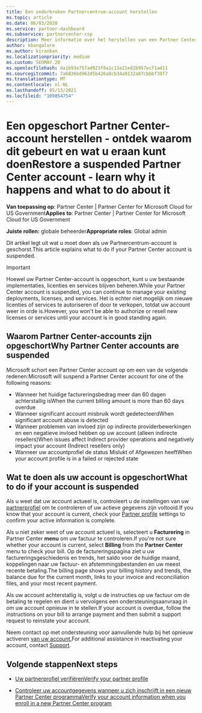 ```yaml
---
title: Een onderbroken Partnercentrum-account herstellen
ms.topic: article
ms.date: 06/03/2020
ms.service: partner-dashboard
ms.subservice: partnercenter-csp
description: Meer informatie over het herstellen van een Partner Center account, waarom de opzegging van het partneraccount gebeurt en hoe u uw account kunt gebruiken tijdens de opzegging.
author: kbangalore
ms.author: kiranban
ms.localizationpriority: medium
ms.custom: SEOMAY.20
ms.openlocfilehash: da1b93e757ad923f8a1c11e21ed2b957ecf1ad11
ms.sourcegitcommit: 7a6836bd962d5b426a8cb34a9132a87cbbbf39f7
ms.translationtype: MT
ms.contentlocale: nl-NL
ms.lasthandoff: 05/13/2021
ms.locfileid: "109854754"
---
```

# <a name="restore-a-suspended-partner-center-account---learn-why-it-happens-and-what-to-do-about-it"></a><span data-ttu-id="7bf78-103">Een opgeschort Partner Center-account herstellen - ontdek waarom dit gebeurt en wat u eraan kunt doen</span><span class="sxs-lookup"><span data-stu-id="7bf78-103">Restore a suspended Partner Center account - learn why it happens and what to do about it</span></span>

<span data-ttu-id="7bf78-104">**Van toepassing op**: Partner Center | Partner Center for Microsoft Cloud for US Government</span><span class="sxs-lookup"><span data-stu-id="7bf78-104">**Applies to**: Partner Center | Partner Center for Microsoft Cloud for US Government</span></span>

<span data-ttu-id="7bf78-105">**Juiste rollen:** globale beheerder</span><span class="sxs-lookup"><span data-stu-id="7bf78-105">**Appropriate roles**: Global admin</span></span>

<span data-ttu-id="7bf78-106">Dit artikel legt uit wat u moet doen als uw Partnercentrum-account is geschorst.</span><span class="sxs-lookup"><span data-stu-id="7bf78-106">This article explains what to do if your Partner Center account is suspended.</span></span>

> [!IMPORTANT]  
> <span data-ttu-id="7bf78-107">Hoewel uw Partner Center-account is opgeschort, kunt u uw bestaande implementaties, licenties en services blijven beheren.</span><span class="sxs-lookup"><span data-stu-id="7bf78-107">While your Partner Center account is suspended, you can continue to manage your existing deployments, licenses, and services.</span></span> <span data-ttu-id="7bf78-108">Het is echter niet mogelijk om nieuwe licenties of services te autoriseren of door te verkopen, totdat uw account weer in orde is.</span><span class="sxs-lookup"><span data-stu-id="7bf78-108">However, you won't be able to authorize or resell new licenses or services until your account is in good standing again.</span></span>

## <a name="why-partner-center-accounts-are-suspended"></a><span data-ttu-id="7bf78-109">Waarom Partner Center-accounts zijn opgeschort</span><span class="sxs-lookup"><span data-stu-id="7bf78-109">Why Partner Center accounts are suspended</span></span>

<span data-ttu-id="7bf78-110">Microsoft schort een Partner Center account op om een van de volgende redenen:</span><span class="sxs-lookup"><span data-stu-id="7bf78-110">Microsoft will suspend a Partner Center account for one of the following reasons:</span></span>

- <span data-ttu-id="7bf78-111">Wanneer het huidige factureringsbedrag meer dan 60 dagen achterstallig is</span><span class="sxs-lookup"><span data-stu-id="7bf78-111">When the current billing amount is more than 60 days overdue</span></span>
- <span data-ttu-id="7bf78-112">Wanneer significant account misbruik wordt gedetecteerd</span><span class="sxs-lookup"><span data-stu-id="7bf78-112">When significant account abuse is detected</span></span>
- <span data-ttu-id="7bf78-113">Wanneer problemen van invloed zijn op indirecte providerbewerkingen en een negatieve invloed hebben op uw account (alleen indirecte resellers)</span><span class="sxs-lookup"><span data-stu-id="7bf78-113">When issues affect Indirect provider operations and negatively impact your account (Indirect resellers only)</span></span>
- <span data-ttu-id="7bf78-114">Wanneer uw accountprofiel de status Mislukt of Afgewezen heeft</span><span class="sxs-lookup"><span data-stu-id="7bf78-114">When your account profile is in a failed or rejected state</span></span>

## <a name="what-to-do-if-your-account-is-suspended"></a><span data-ttu-id="7bf78-115">Wat te doen als uw account is opgeschort</span><span class="sxs-lookup"><span data-stu-id="7bf78-115">What to do if your account is suspended</span></span>

<span data-ttu-id="7bf78-116">Als u weet dat uw account actueel is, controleert u de instellingen van uw [partnerprofiel](https://partner.microsoft.com/pcv/accountsettings/partnerprofile) om te controleren of uw actieve gegevens zijn voltooid.</span><span class="sxs-lookup"><span data-stu-id="7bf78-116">If you know that your account is current, check your [Partner profile](https://partner.microsoft.com/pcv/accountsettings/partnerprofile) settings to confirm your active information is complete.</span></span> 

<span data-ttu-id="7bf78-117">Als u niet zeker weet of uw account actueel is, selecteert u **Facturering** in Partner Center **menu** om uw factuur te controleren.</span><span class="sxs-lookup"><span data-stu-id="7bf78-117">If you're not sure whether your account is current, select **Billing** from the **Partner Center** menu to check your bill.</span></span> <span data-ttu-id="7bf78-118">Op de factureringspagina ziet u uw factureringsgeschiedenis en trends, het saldo voor de huidige maand, koppelingen naar uw factuur- en afstemmingsbestanden en uw meest recente betaling.</span><span class="sxs-lookup"><span data-stu-id="7bf78-118">The billing page shows your billing history and trends, the balance due for the current month, links to your invoice and reconciliation files, and your most recent payment.</span></span>

<span data-ttu-id="7bf78-119">Als uw account achterstallig is, volgt u de instructies op uw factuur om de betaling te regelen en dient u vervolgens een ondersteuningsaanvraag in om uw account opnieuw in te stellen.</span><span class="sxs-lookup"><span data-stu-id="7bf78-119">If your account is overdue, follow the instructions on your bill to arrange payment and then submit a support request to reinstate your account.</span></span> 

<span data-ttu-id="7bf78-120">Neem contact op met ondersteuning voor aanvullende hulp bij het opnieuw activeren [van uw account.](https://partner.microsoft.com/dashboard/support/csp/servicerequests/create)</span><span class="sxs-lookup"><span data-stu-id="7bf78-120">For additional assistance in reactivating your account, contact [Support](https://partner.microsoft.com/dashboard/support/csp/servicerequests/create).</span></span>

## <a name="next-steps"></a><span data-ttu-id="7bf78-121">Volgende stappen</span><span class="sxs-lookup"><span data-stu-id="7bf78-121">Next steps</span></span>

- [<span data-ttu-id="7bf78-122">Uw partnerprofiel verifiëren</span><span class="sxs-lookup"><span data-stu-id="7bf78-122">Verify your partner profile</span></span>](update-your-partner-profile.md)

- [<span data-ttu-id="7bf78-123">Controleer uw accountgegevens wanneer u zich inschrijft in een nieuw Partner Center programma</span><span class="sxs-lookup"><span data-stu-id="7bf78-123">Verify your account information when you enroll in a new Partner Center program</span></span>](verification-responses.md)
